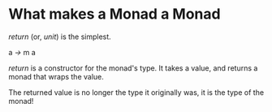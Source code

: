 # What makes a Monad a Monad

*return* (or, *unit*) is the simplest.

a *->* m a

*return* is a constructor for the monad's type.
It takes a value, and returns a monad that wraps the value.

The returned value is no longer the type it originally was,
it is the type of the monad!
